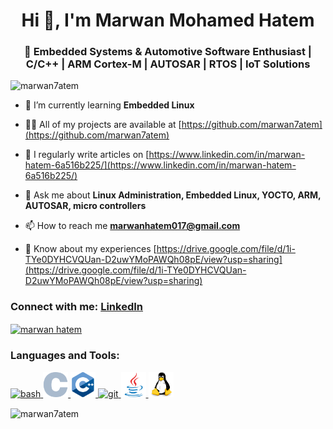 <h1 align="center">Hi 👋, I'm Marwan Mohamed Hatem</h1>
<h3 align="center">🚀 Embedded Systems & Automotive Software Enthusiast | C/C++ | ARM Cortex-M | AUTOSAR | RTOS | IoT Solutions</h3>

<p align="left"> <img src="https://komarev.com/ghpvc/?username=marwan7atem&label=Profile%20views&color=0e75b6&style=flat" alt="marwan7atem" /> </p>

- 🌱 I’m currently learning **Embedded Linux**

- 👨‍💻 All of my projects are available at [https://github.com/marwan7atem](https://github.com/marwan7atem)

- 📝 I regularly write articles on [https://www.linkedin.com/in/marwan-hatem-6a516b225/](https://www.linkedin.com/in/marwan-hatem-6a516b225/)

- 💬 Ask me about **Linux Administration, Embedded Linux, YOCTO, ARM, AUTOSAR, micro controllers**

- 📫 How to reach me **marwanhatem017@gmail.com**

- 📄 Know about my experiences [https://drive.google.com/file/d/1i-TYe0DYHCVQUan-D2uwYMoPAWQh08pE/view?usp=sharing](https://drive.google.com/file/d/1i-TYe0DYHCVQUan-D2uwYMoPAWQh08pE/view?usp=sharing)

<h3 align="left">Connect with me: <a href="https://www.linkedin.com/in/marwan-hatem-6a516b225/">LinkedIn</a></h3>
<p align="left">
<a href="https://linkedin.com/in/marwan hatem" target="blank"><img align="center" src="https://raw.githubusercontent.com/rahuldkjain/github-profile-readme-generator/master/src/images/icons/Social/linked-in-alt.svg" alt="marwan hatem" height="30" width="40" /></a>
</p>

<h3 align="left">Languages and Tools:</h3>
<p align="left"> <a href="https://www.gnu.org/software/bash/" target="_blank" rel="noreferrer"> <img src="https://www.vectorlogo.zone/logos/gnu_bash/gnu_bash-icon.svg" alt="bash" width="40" height="40"/> </a> <a href="https://www.cprogramming.com/" target="_blank" rel="noreferrer"> <img src="https://raw.githubusercontent.com/devicons/devicon/master/icons/c/c-original.svg" alt="c" width="40" height="40"/> </a> <a href="https://www.w3schools.com/cpp/" target="_blank" rel="noreferrer"> <img src="https://raw.githubusercontent.com/devicons/devicon/master/icons/cplusplus/cplusplus-original.svg" alt="cplusplus" width="40" height="40"/> </a> <a href="https://git-scm.com/" target="_blank" rel="noreferrer"> <img src="https://www.vectorlogo.zone/logos/git-scm/git-scm-icon.svg" alt="git" width="40" height="40"/> </a> <a href="https://www.java.com" target="_blank" rel="noreferrer"> <img src="https://raw.githubusercontent.com/devicons/devicon/master/icons/java/java-original.svg" alt="java" width="40" height="40"/> </a> <a href="https://www.linux.org/" target="_blank" rel="noreferrer"> <img src="https://raw.githubusercontent.com/devicons/devicon/master/icons/linux/linux-original.svg" alt="linux" width="40" height="40"/> </a> </p>

<p><img align="center" src="https://github-readme-stats.vercel.app/api/top-langs?username=marwan7atem&show_icons=true&locale=en&layout=compact" alt="marwan7atem" /></p>
